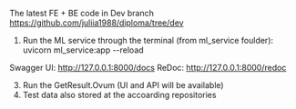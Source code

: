 The latest FE + BE code in Dev branch https://github.com/juliia1988/diploma/tree/dev

1. Run the ML service through the terminal (from ml_service foulder):
uvicorn ml_service:app --reload

Swagger UI: http://127.0.0.1:8000/docs
ReDoc: http://127.0.0.1:8000/redoc

3. Run the GetResult.Ovum (UI and API will be available)
4. Test data also stored at the accoarding repositories
